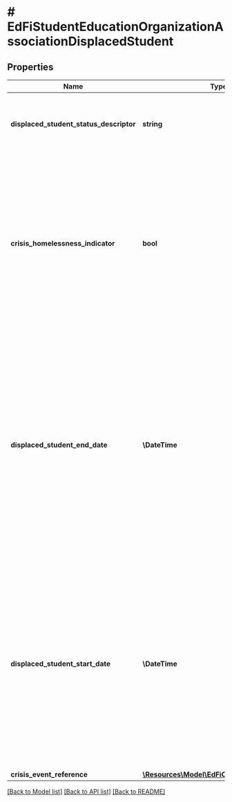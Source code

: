 # # EdFiStudentEducationOrganizationAssociationDisplacedStudent

## Properties

Name | Type | Description | Notes
------------ | ------------- | ------------- | -------------
**displaced_student_status_descriptor** | **string** | Indicates whether a student has been displaced as a result of a crisis event. |
**crisis_homelessness_indicator** | **bool** | Any student considered homeless (defined by the McKinney-Vento Homeless Education Assistance Act as lacking a fixed, regular, and adequate nighttime residence) as a result of the crisis event. | [optional]
**displaced_student_end_date** | **\DateTime** | The date marking the end of the period during which a student is considered displaced due to a crisis event.  Note: Date interpretation may vary. Ed-Fi recommends inclusive dates, but states may define dates as inclusive or exclusive. For calculations, align with local guidelines. | [optional]
**displaced_student_start_date** | **\DateTime** | The date on which a student is officially identified as displaced due to a crisis event.  Note: Date interpretation may vary. Ed-Fi recommends inclusive dates, but states may define dates as inclusive or exclusive. For calculations, align with local guidelines. | [optional]
**crisis_event_reference** | [**\Resources\Model\EdFiCrisisEventReference**](EdFiCrisisEventReference.md) |  |

[[Back to Model list]](../../README.md#models) [[Back to API list]](../../README.md#endpoints) [[Back to README]](../../README.md)
